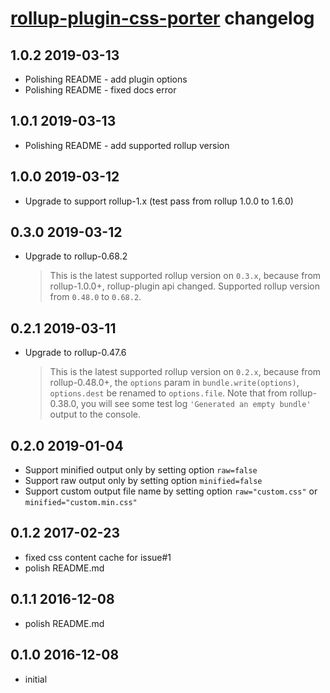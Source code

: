 # [rollup-plugin-css-porter](https://github.com/RJHwang/rollup-plugin-css-porter) changelog

## 1.0.2 2019-03-13

- Polishing README - add plugin options
- Polishing README - fixed docs error

## 1.0.1 2019-03-13

- Polishing README - add supported rollup version

## 1.0.0 2019-03-12

- Upgrade to support rollup-1.x (test pass from rollup 1.0.0 to 1.6.0)

## 0.3.0 2019-03-12

- Upgrade to rollup-0.68.2
    > This is the latest supported rollup version on `0.3.x`,
    > because from rollup-1.0.0+, rollup-plugin api changed.
    > Supported rollup version from `0.48.0` to `0.68.2`.

## 0.2.1 2019-03-11

- Upgrade to rollup-0.47.6
    > This is the latest supported rollup version on `0.2.x`,
    > because from rollup-0.48.0+, the `options` param in `bundle.write(options)`, `options.dest` be renamed to `options.file`.
    > Note that from rollup-0.38.0, you will see some test log `'Generated an empty bundle'` output to the console.

## 0.2.0 2019-01-04

- Support minified output only by setting option `raw=false`
- Support raw output only by setting option `minified=false`
- Support custom output file name by setting option `raw="custom.css"` or `minified="custom.min.css"`

## 0.1.2 2017-02-23

- fixed css content cache for issue#1
- polish README.md

## 0.1.1 2016-12-08

- polish README.md

## 0.1.0 2016-12-08

- initial
